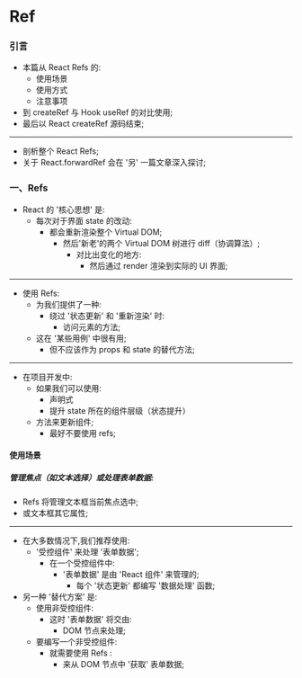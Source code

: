 # Ref

### 引言

- 本篇从 React Refs 的:
  - 使用场景
  - 使用方式
  - 注意事项
- 到 createRef 与 Hook useRef 的对比使用;
- 最后以 React createRef 源码结束;

---

- 剖析整个 React Refs;
- 关于 React.forwardRef 会在 '另' 一篇文章深入探讨;

### 一、Refs

- React 的 '核心思想' 是:
  - 每次对于界面 state 的改动:
    - 都会重新渲染整个 Virtual DOM;
      - 然后'新老'的两个 Virtual DOM 树进行 diff（协调算法）;
        - 对比出变化的地方:
          - 然后通过 render 渲染到实际的 UI 界面;

---

- 使用 Refs:
  - 为我们提供了一种:
    - 绕过 '状态更新' 和 '重新渲染' 时:
      - 访问元素的方法;
  - 这在 '某些用例' 中很有用;
    - 但不应该作为 props 和 state 的替代方法;

---

- 在项目开发中:
  - 如果我们可以使用:
    - 声明式
    - 提升 state 所在的组件层级（状态提升）
  - 方法来更新组件;
    - 最好不要使用 refs;

#### 使用场景

##### 管理焦点（如文本选择）或处理表单数据:

- Refs 将管理文本框当前焦点选中;
- 或文本框其它属性;

---

- 在大多数情况下,我们推荐使用:
  - '受控组件' 来处理 '表单数据';
    - 在一个受控组件中:
      - '表单数据' 是由 'React 组件' 来管理的;
        - 每个 '状态更新' 都编写 '数据处理' 函数;
- 另一种 '替代方案' 是:
  - 使用非受控组件:
    - 这时 '表单数据' 将交由:
      - DOM 节点来处理;
  - 要编写一个非受控组件:
    - 就需要使用 Refs :
      - 来从 DOM 节点中 '获取' 表单数据;

